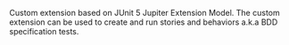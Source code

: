 Custom extension based on JUnit 5 Jupiter Extension Model. The custom extension can be used to create and run stories and behaviors a.k.a BDD specification tests.
